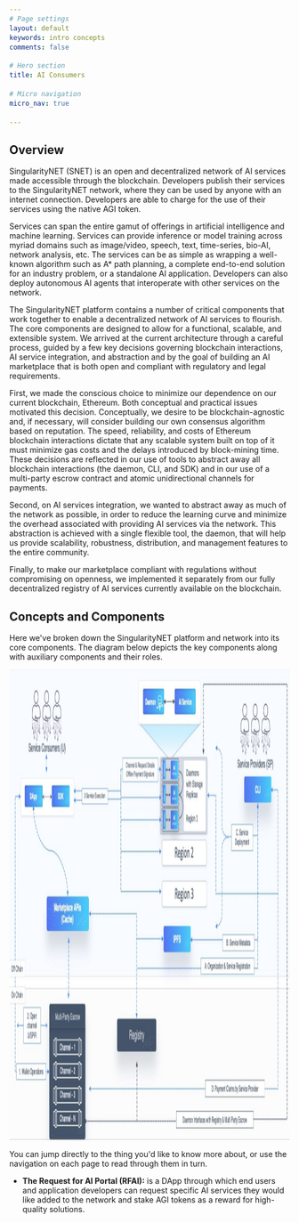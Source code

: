 ```yaml
---
# Page settings
layout: default
keywords: intro concepts
comments: false

# Hero section
title: AI Consumers

# Micro navigation
micro_nav: true

---
```

## Overview

SingularityNET (SNET) is an open and decentralized network of AI services made accessible through the blockchain. Developers publish their services to the SingularityNET network, where they can be used by anyone with an internet connection. Developers are able to charge for the use of their services using the native AGI token.

Services can span the entire gamut of offerings in artificial intelligence and machine learning. Services can provide inference or model training across myriad domains such as image/video, speech, text, time-series, bio-AI, network analysis, etc. The services can be as simple as wrapping a well-known algorithm such as A* path planning, a complete end-to-end solution for an industry problem, or a standalone AI application. Developers can also deploy autonomous AI agents that interoperate with other services on the network.

The SingularityNET platform contains a number of critical components that work together to enable a decentralized network of AI services to flourish. The core components are designed to allow for a functional, scalable, and extensible system. We arrived at the current architecture through a careful process, guided by a few key decisions governing blockchain
interactions, AI service integration, and abstraction and by the goal of building an AI marketplace that is both open and compliant with regulatory and legal requirements.

First, we made the conscious choice to minimize our dependence on our current blockchain, Ethereum. Both conceptual and practical issues motivated this decision. Conceptually, we desire to be blockchain-agnostic and, if necessary, will consider building our own consensus algorithm based on reputation. The speed, reliability, and costs of Ethereum blockchain interactions dictate that any
scalable system built on top of it must minimize gas costs and the delays introduced by block-mining time. These decisions are reflected in our use of tools to abstract away all blockchain interactions (the daemon, CLI, and SDK) and in our use of a multi-party escrow contract and atomic unidirectional channels for payments.

Second, on AI services integration, we wanted to abstract away as much of the network as possible, in order to reduce the learning curve and minimize the overhead associated with providing AI services via the network. This abstraction is achieved with a single flexible tool, the daemon, that will help us provide scalability, robustness, distribution, and management features to the entire community.

Finally, to make our marketplace compliant with regulations without compromising on openness, we implemented it separately from our fully decentralized registry of AI services currently available on the blockchain.

## Concepts and Components

Here we've broken down the SingularityNET platform and network into its core components. The diagram below depicts the key components along with auxiliary components and their
roles.

<img src="/assets/img/platform_components.jpg" width="1528" height="846">
  
 You can jump directly to the thing you'd like to know more about, or use the navigation on each page to read through them in turn. 

* **The Request for AI Portal (RFAI):** is a DApp through which end users and application developers can request specific AI services they would like added to the network and stake AGI tokens as a reward for high-quality solutions.


